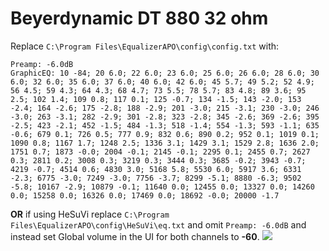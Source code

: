 # Beyerdynamic DT 880 32 ohm
Replace `C:\Program Files\EqualizerAPO\config\config.txt` with:
```
Preamp: -6.0dB
GraphicEQ: 10 -84; 20 6.0; 22 6.0; 23 6.0; 25 6.0; 26 6.0; 28 6.0; 30 6.0; 32 6.0; 35 6.0; 37 6.0; 40 6.0; 42 6.0; 45 5.7; 49 5.2; 52 4.9; 56 4.5; 59 4.3; 64 4.3; 68 4.7; 73 5.5; 78 5.7; 83 4.8; 89 3.6; 95 2.5; 102 1.4; 109 0.8; 117 0.1; 125 -0.7; 134 -1.5; 143 -2.0; 153 -2.4; 164 -2.6; 175 -2.8; 188 -2.9; 201 -3.0; 215 -3.1; 230 -3.0; 246 -3.0; 263 -3.1; 282 -2.9; 301 -2.8; 323 -2.8; 345 -2.6; 369 -2.6; 395 -2.5; 423 -2.1; 452 -1.5; 484 -1.3; 518 -1.4; 554 -1.3; 593 -1.1; 635 -0.6; 679 0.1; 726 0.5; 777 0.9; 832 0.6; 890 0.2; 952 0.1; 1019 0.1; 1090 0.8; 1167 1.7; 1248 2.5; 1336 3.1; 1429 3.1; 1529 2.8; 1636 2.0; 1751 0.7; 1873 -0.0; 2004 -0.1; 2145 -0.1; 2295 0.1; 2455 0.7; 2627 0.3; 2811 0.2; 3008 0.3; 3219 0.3; 3444 0.3; 3685 -0.2; 3943 -0.7; 4219 -0.7; 4514 0.6; 4830 3.0; 5168 5.8; 5530 6.0; 5917 3.6; 6331 -2.3; 6775 -3.0; 7249 -3.0; 7756 -3.7; 8299 -5.1; 8880 -6.3; 9502 -5.8; 10167 -2.9; 10879 -0.1; 11640 0.0; 12455 0.0; 13327 0.0; 14260 0.0; 15258 0.0; 16326 0.0; 17469 0.0; 18692 -0.0; 20000 -1.7
```
**OR** if using HeSuVi replace `C:\Program Files\EqualizerAPO\config\HeSuVi\eq.txt` and omit `Preamp: -6.0dB` and instead set Global volume in the UI for both channels to **-60**.
![](https://raw.githubusercontent.com/jaakkopasanen/AutoEq/master/results/Sonoma%20Model%20One/innerfidelity/onear/Beyerdynamic%20DT%20880%2032%20ohm/Beyerdynamic%20DT%20880%2032%20ohm.png)